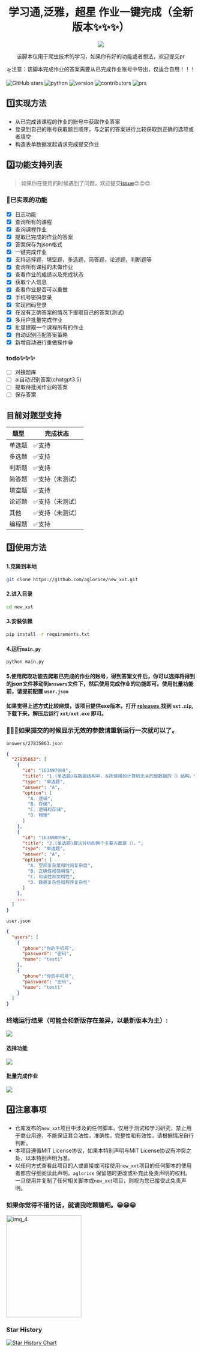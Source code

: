 <div align="center">
    <h1 align="center">
     学习通,泛雅，超星 作业一键完成（全新版本✨✨✨）
    </h1>
    <img src="img/img_3.png">
<p>该脚本仅用于爬虫技术的学习，如果你有好的功能或者想法，欢迎提交pr</p>
<p>🛸注意：该脚本完成作业的答案需要从已完成作业账号中导出，仅适合自用！！！</p>
</div>

![GitHub stars](https://img.shields.io/github/stars/aglorice/new_xxt.svg)
![python](https://img.shields.io/badge/python-3.10-blue)
![version](https://img.shields.io/badge/version-v0.5.4-blue)
![contributors](https://badgen.net/github/contributors/aglorice/new_xxt)
![prs](https://badgen.net/github/prs/aglorice/new_xxt)

## 1️⃣实现方法
- 从已完成该课程的作业的账号中获取作业答案
- 登录到自己的账号获取题目顺序，与之前的答案进行比较获取到正确的选项或者填空
- 构造表单数据发起请求完成提交作业
 

## 2️⃣功能支持列表
> 如果你在使用的时候遇到了问题，欢迎提交[issue](https://github.com/aglorice/new_xxt/issues)😍😍😍
### 🚀已实现的功能
* [x] 日志功能
* [x] 查询所有的课程
* [x] 查询课程作业
* [x] 提取已完成的作业的答案
* [x] 答案保存为json格式
* [x] 一键完成作业
* [x] 支持选择题，填空题，多选题，简答题，论述题，判断题等
* [x] 查询所有课程的未做作业
* [x] 查看作业的成绩以及完成状态
* [x] 获取个人信息
* [x] 查看作业是否可以重做
* [x] 手机号密码登录
* [x] 实现扫码登录
* [x] 在没有正确答案的情况下提取自己的答案(测试)
* [x] 多用户批量完成作业
* [x] 批量提取一个课程所有的作业
* [x] 自动识别匹配答案策略
* [x] 新增自动进行重做操作😁
### todo✨✨✨
* [ ] 对接题库
* [ ] ai自动识别答案(chatgpt3.5)
* [ ] 提取待批阅作业的答案
* [ ] 保存答案
## 目前对题型支持

| 题型  | 完成状态     |
|-----|----------|
| 单选题 | ✅支持      |
| 多选题 | ✅支持      |
| 判断题 | ✅支持      |
| 简答题 | ✅支持（未测试） |
| 填空题 | ✅支持      |
| 论述题 | ✅支持（未测试） |
| 其他  | ✅支持（未测试） |
| 编程题 | ✅支持      |

## 3️⃣使用方法
#### 1.克隆到本地
```bash
git clone https://github.com/aglorice/new_xxt.git
```

#### 2.进入目录
```bash
cd new_xxt
```
#### 3.安装依赖
```bash
pip install -r requirements.txt
```
#### 4.运行`main.py`
```bash
python main.py
```
#### 5.使用爬取功能去爬取已完成的作业的账号，得到答案文件后，你可以选择将得到的json文件移动到`answers`文件下，然后使用完成作业的功能即可。使用批量功能前，请提前配置 `user.json`
#### 如果觉得上述方式比较麻烦，该项目提供exe版本，打开 [releases](https://github.com/aglorice/new_xxt/releases),找到 `xxt.zip`,下载下来，解压后运行 `xxt/xxt.exe` 即可。

### 🐞🐞🐞如果提交的时候显示无效的参数请重新运行一次就可以了。
`answers/27835863.json`
```json
{
  "27835863": [
    {
      "id": "163497980",
      "title": "1.(单选题)在数据结构中，与所使用的计算机无关的是数据的（）结构。",
      "type": "单选题",
      "answer": "A",
      "option": [
        "A. 逻辑",
        "B. 存储",
        "C. 逻辑和存储",
        "D. 物理"
      ]
    },
    {
      "id": "163498096",
      "title": "2.(单选题)算法分析的两个主要方面是（）。",
      "type": "单选题",
      "answer": "A",
      "option": [
        "A. 空间复杂度和时间复杂度",
        "B. 正确性和简明性",
        "C. 可读性和文档性",
        "D. 数据复杂性和程序复杂性"
      ]
    },
    ...
  ]
}
```
`user.json`
```json
{
  "users": [
    {
      "phone":"你的手机号",
      "password": "密码",
      "name": "test1"
    },
    {
      "phone":"你的手机号",
      "password": "密码",
      "name": "test1"
    }
  ]
}
```

### 终端运行结果（可能会和新版存在差异，以最新版本为主）:
![](img/img.png)
#### 选择功能
![](img/img_1.png)
#### 批量完成作业
![](img/img_2.png)

## 4️⃣注意事项
- 仓库发布的`new_xxt`项目中涉及的任何脚本，仅用于测试和学习研究，禁止用于商业用途，不能保证其合法性，准确性，完整性和有效性，请根据情况自行判断。
- 本项目遵循MIT License协议，如果本特别声明与MIT License协议有冲突之处，以本特别声明为准。
- 以任何方式查看此项目的人或直接或间接使用`new_xxt`项目的任何脚本的使用者都应仔细阅读此声明。`aglorice` 保留随时更改或补充此免责声明的权利。一旦使用并复制了任何相关脚本或`new_xxt`项目，则视为您已接受此免责声明。


### 如果你觉得不错的话，就请我吃颗糖吧。😁😁😁
<img src="img\img_4.png" alt="img_4" width="200" height="272" />

### Star History

[![Star History Chart](https://api.star-history.com/svg?repos=aglorice/new_xxt&type=Date)](https://star-history.com/#aglorice/new_xxt&Date)
